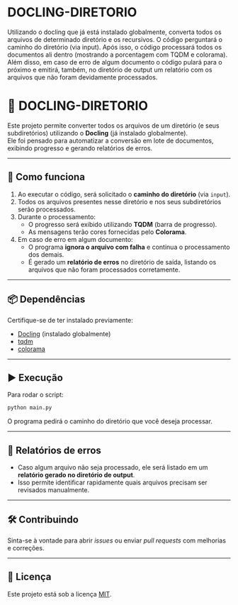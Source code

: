 # DOCLING-DIRETORIO

Utilizando o docling que já está instalado globalmente, converta todos os arquivos de determinado diretório e os recursivos.
O código perguntará o caminho do diretório (via input). Após isso, o código processará todos os documentos ali dentro (mostrando a porcentagem com TQDM e colorama). Além disso, em caso de erro de algum documento o código pulará para o próximo e emitirá, também, no diretório de output um relatório com os arquivos que não foram devidamente processados.

# 📂 DOCLING-DIRETORIO

Este projeto permite converter todos os arquivos de um diretório (e seus subdiretórios) utilizando o **Docling** (já instalado globalmente).  
Ele foi pensado para automatizar a conversão em lote de documentos, exibindo progresso e gerando relatórios de erros.

---

## 🚀 Como funciona

1. Ao executar o código, será solicitado o **caminho do diretório** (via `input`).
2. Todos os arquivos presentes nesse diretório e nos seus subdiretórios serão processados.
3. Durante o processamento:
   - O progresso será exibido utilizando **TQDM** (barra de progresso).
   - As mensagens terão cores fornecidas pelo **Colorama**.
4. Em caso de erro em algum documento:
   - O programa **ignora o arquivo com falha** e continua o processamento dos demais.
   - É gerado um **relatório de erros** no diretório de saída, listando os arquivos que não foram processados corretamente.

---

## 📦 Dependências

Certifique-se de ter instalado previamente:

- [Docling](https://pypi.org/project/docling/) (instalado globalmente)
- [tqdm](https://pypi.org/project/tqdm/)
- [colorama](https://pypi.org/project/colorama/)

---

## ▶️ Execução

Para rodar o script:

```bash
python main.py
```

O programa pedirá o caminho do diretório que você deseja processar.

---

## 📑 Relatórios de erros

- Caso algum arquivo não seja processado, ele será listado em um **relatório gerado no diretório de output**.  
- Isso permite identificar rapidamente quais arquivos precisam ser revisados manualmente.

---

## 🛠️ Contribuindo

Sinta-se à vontade para abrir *issues* ou enviar *pull requests* com melhorias e correções.

---

## 📄 Licença

Este projeto está sob a licença [MIT](LICENSE).